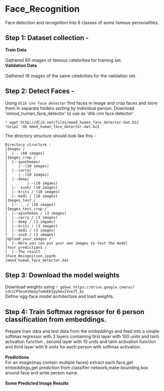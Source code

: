 # Face_Recognition
Face detection and recognition into 6 classes of some famous personalities.
## Step 1: Dataset collection -
**Train Data**<br/><br/>
Gathered 60 images of famous celebrities for training set.<br/>
**Validation Data**<br/><br/>
Gathered 18 images of the same celebrities for the validation set.
## Step 2: Detect Faces -
Using `dlib cnn face detector` find faces in image and crop faces and store them in separate folders sorting by individual person.
Download 'mmod_human_face_detector' to use as 'dlib cnn face detector'<br/>
```
! wget http://dlib.net/files/mmod_human_face_detector.dat.bz2 
!bzip2 -dk mmod_human_face_detector.dat.bz2
```
The directory structure should look like this -
```
Directory structure :
|Images /
|  |-- (60 images)
|Images_crop /
|  |--ayushmaan/
|     |--(10 images)
|  |--carry/ 
|     |--(10 images)
|  |--deep/ 
|         |--(10 imgaes)
|  |-- sush/ (10 images)
|  |--kriti / (10 images) 
|  |--modi / (10 images)
|Images_test / 
|  |-- .. / (18 images)
|Images_test_crop / 
|  |--ayushmaan / (3 images)
|  |--carry / (3 images)
|  |--deep / (3 imgaes)
|  |--kriti / (3 images)
|  |--modi / (3 images)
|  |--sush / (3 images) 
|Upload_your_images /
|  |--Here you can put your own images to test the model
|Your_predictions /
|  |--The result
|Face_Recognition.ipynb
|mmod_human_face_detector.dat
```
## Step 3: Download the model weights
Download weights using 
`! gdown https://drive.google.com/uc?id=1CPSeum3HpopfomUEK1gybeuIVoeJT_Eo` <br/>
Define vgg-face model architecture and load weights.
## Step 4: Train Softmax regressor for 6 person classification from embeddings.
Prepare train data and test data from the embeddings and feed into a simple softmax regressor with 3 layers containing first layer with 100 units and tanh activation function , second layer with 10 units and tanh activation function and third layer with 6 units for each person with softmax activation.<br/>
<br/>**Predictions**<br/>
For an image(may contain multiple faces) extract each face,get embeddings,get prediction from classifier network,make bounding box around face and write person name.<br/><br/>
**Some Predicted Image Results**<br/>

